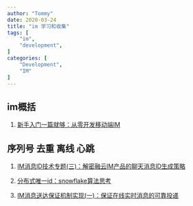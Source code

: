 ```yaml
---
author: "Tommy"
date: 2020-03-24
title: "im 学习和收集"
tags: [
    "im",
    "development",
]
categories: [
    "Development",
    "IM"
]
---
```


## im概括

1. [新手入门一篇就够：从零开发移动端IM](http://www.52im.net/thread-464-1-1.html)


## 序列号 去重 离线 心跳

1. [IM消息ID技术专题(三)：解密融云IM产品的聊天消息ID生成策略](http://www.52im.net/thread-2747-1-1.html)

2. [分布式唯一id：snowflake算法思考](https://www.cnblogs.com/jiangxinlingdu/p/8440413.html)

3. [IM消息送达保证机制实现(一)：保证在线实时消息的可靠投递
](http://www.52im.net/thread-294-1-1.html)
